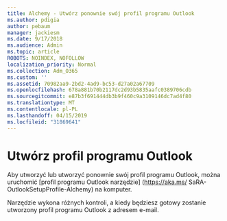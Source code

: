 ```yaml
---
title: Alchemy - Utwórz ponownie swój profil programu Outlook
ms.author: pdigia
author: pebaum
manager: jackiesm
ms.date: 9/17/2018
ms.audience: Admin
ms.topic: article
ROBOTS: NOINDEX, NOFOLLOW
localization_priority: Normal
ms.collection: Adm_O365
ms.custom: ''
ms.assetid: 70982aa9-2bd2-4ad9-bc53-d27a02a67709
ms.openlocfilehash: 678a881b70b2117dc2d93b5835aafc0389706cdb
ms.sourcegitcommit: e87b3f691444db3b9f460c9a3109146dc7ad4f80
ms.translationtype: MT
ms.contentlocale: pl-PL
ms.lasthandoff: 04/15/2019
ms.locfileid: "31869641"
---
```

# <a name="create-an-outlook-profile"></a>Utwórz profil programu Outlook

Aby utworzyć lub utworzyć ponownie swój profil programu Outlook, można uruchomić [profil programu Outlook narzędzie] (https://aka.ms/ SaRA-OutlookSetupProfile-Alchemy) na komputer. 
  
Narzędzie wykona różnych kontroli, a kiedy będziesz gotowy zostanie utworzony profil programu Outlook z adresem e-mail.
  

